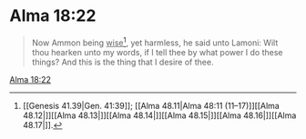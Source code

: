 # Alma 18:22

> Now Ammon being <u>wise</u>[^a], yet harmless, he said unto Lamoni: Wilt thou hearken unto my words, if I tell thee by what power I do these things? And this is the thing that I desire of thee.

[Alma 18:22](https://www.churchofjesuschrist.org/study/scriptures/bofm/alma/18?lang=eng&id=p22#p22)


[^a]: [[Genesis 41.39|Gen. 41:39]]; [[Alma 48.11|Alma 48:11 (11–17)]][[Alma 48.12|]][[Alma 48.13|]][[Alma 48.14|]][[Alma 48.15|]][[Alma 48.16|]][[Alma 48.17|]].  
